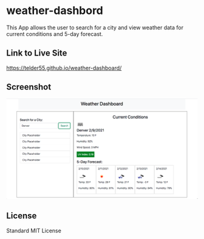 # weather-dashbord
This App allows the user to search for a city and view weather data for current conditions and 5-day forecast. 

## Link to Live Site
https://telder55.github.io/weather-dashboard/

## Screenshot
![Alt text](assets/images/weather-dashboard.png?raw=true "Weather Dashboard Screenshot")

## License
Standard MIT License